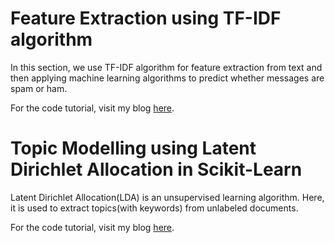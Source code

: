 # Feature Extraction using TF-IDF algorithm

In this section, we use TF-IDF algorithm for feature extraction from text and then applying machine learning algorithms to predict
whether messages are spam or ham.

For the code tutorial, visit my blog [here](https://hritikattri10.wordpress.com/2019/10/12/feature-extraction-using-tf-idf-algorithm/).

# Topic Modelling using Latent Dirichlet Allocation in Scikit-Learn

Latent Dirichlet Allocation(LDA) is an unsupervised learning algorithm. Here, it is used to extract topics(with keywords) from unlabeled documents.

For the code tutorial, visit my blog [here](https://hritikattri10.wordpress.com/2019/10/20/topic-modelling-using-latent-dirichlet-allocation-in-scikit-learn/).